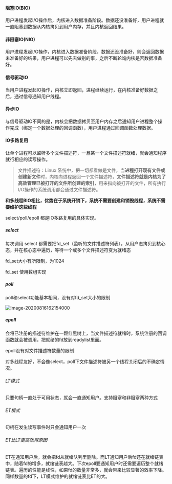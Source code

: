 #### 阻塞IO(BIO)

用户进程发起I/O操作后，内核进入数据准备阶段。数据还没准备好，用户进程就一直阻塞到数据从内核拷贝到用户内存，并且内核返回结果。

#### 非阻塞IO(NIO)

用户进程发起I/O操作，内核进入数据准备阶段，数据还没准备好，则会返回数据未准备好的结果，用户进程可以先去做别的事，之后不断轮询内核是否数据准备好。

#### 信号驱动IO

当用户进程发起IO操作，内核立即返回，进程继续运行，在内核准备好数据之后，通过信号通知用户线程。

#### 异步IO

与信号驱动IO不同的是，内核会把数据拷贝至用户内存之后通知用户进程整个操作完成（绑定一个数据处理的回调函数），用户进程通过回调函数处理数据。

#### IO多路复用

让单个进程可以监听多个文件描述符，一旦某一个文件描述符就绪，就会通知程序就行相应的读写操作。

> 文件描述符：Linux 系统中，把一切都看做是文件，当**进程打开现有文件或创建新文件**时，内核向进程返回一个文件描述符，**文件描述符就是内核为了高效管理已被打开的文件所创建的索引**，用来指向被打开的文件，所有执行I/O操作的系统调用都会通过文件描述符。

**和多线程BIO相比，优势在于系统开销下，系统不需要创建和销毁线程，系统不需要维护这些线程**

select/poll/epoll 都是IO多路复用的具体实现。

##### select

每次调用 select 都需要把fd_set（监听的文件描述符列表），从用户态拷贝到核心态，并在核心态中遍历，等待一个或多个文件描述符变为就绪态

fd_set大小有所限制，为1024

fd_set 使用数组实现

##### poll

poll和select功能基本相同，没有对fd_set大小的限制

![image-20200816162154000](C:\Users\Ori\AppData\Roaming\Typora\typora-user-images\image-20200816162154000.png)

##### epoll

会将已注册的描述符维护在一颗红黑树上，当文件描述符就绪时，系统注册的回调函数就会被调用，把就绪的fd放到readylist里面。

epoll没有对文件描述符数量的限制

对多线程友好，不会像select，poll下文件描述符被另一个线程关闭后的不确定情况。

###### LT模式

只要句柄一直处于可用状态，就会一直通知用户。支持阻塞和非阻塞两种方式

###### ET模式

句柄在发生读写事件时只会通知用户一次

###### ET比LT更高效得原因

ET在通知用户后，就会把fd从就绪队列里删除。而LT通知用户后fd还在就绪链表中，随着fd的增多，就绪链表越大。下次epoll要通知用户时还需要遍历整个就绪链表。遍历的性能是线性，如果fd的数量非常多，就会带来比较显著的效率下降。同样数量的fd下，LT模式维护的就绪链表比ET的大。